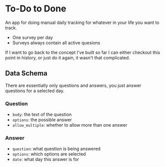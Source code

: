 # To-Do to Done
An app for doing manual daily tracking for whatever in your life you want to track.

* One survey per day
* Surveys always contain all active quesions

If I want to go back to the concept I've built so far I can either checkout this point in history, or just do it again, it wasn't that complicated.

## Data Schema

There are essentially only questions and answers, you just answer questions for a selected day.

### Question
* `body`: the text of the question
* `options`: the possible answer
* `allow_multiple`: whether to allow more than one answer

### Answer
* `question`: what question is being answered
* `options`: which options are selected
* `date`: what day this answer is for
